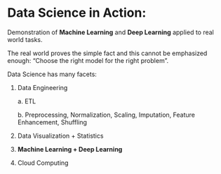 # Data Science in Action:
Demonstration of **Machine Learning** and **Deep Learning** applied to real world tasks.

The real world proves the simple fact and this cannot be emphasized enough: 
“Choose the right model for the right problem”.

Data Science has many facets:

1.	Data Engineering

	a. ETL
	
	b. Preprocessing, Normalization, Scaling, Imputation, Feature Enhancement, Shuffling	
2.	Data Visualization + Statistics
3.	**Machine Learning + Deep Learning**
4.	Cloud Computing




